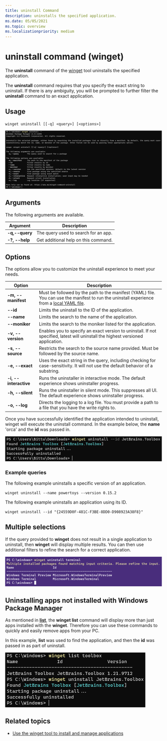 ```yaml
---
title: uninstall Command
description: uninstalls the specified application.
ms.date: 05/05/2021
ms.topic: overview
ms.localizationpriority: medium
---
```


# uninstall command (winget)

The **uninstall** command of the [winget](index.md) tool uninstalls the specified application.

The **uninstall** command requires that you specify the exact string to uninstall. If there is any ambiguity, you will be prompted to further filter the **uninstall** command to an exact application.

## Usage

`winget uninstall [[-q] <query>] [<options>]`

![uninstall command](images/uninstall.png)

## Arguments

The following arguments are available.

| Argument | Description |
|-------------|-------------|  
| **-q,--query**  |  The query used to search for an app. |
| **-?, --help** |  Get additional help on this command. |

## Options

The options allow you to customize the uninstall experience to meet your needs.

| Option | Description |
|-------------|-------------|  
| **-m, --manifest** | Must be followed by the path to the manifest (YAML) file. You can use the manifest to run the uninstall experience from a [local YAML file](#local-uninstall). |
| **--id** |  Limits the uninstall to the ID of the application.   |  
| **--name**   |  Limits the search to the name of the application. |  
| **--moniker**   | Limits the search to the moniker listed for the application. |  
| **-v, --version**  |  Enables you to specify an exact version to uninstall. If not specified, latest will uninstall the highest versioned application. |  
| **-s, --source** |  Restricts the search to the source name provided. Must be followed by the source name. |  
| **-e, --exact** | Uses the exact string in the query, including checking for case-sensitivity. It will not use the default behavior of a substring. |  
| **-i, --interactive** |  Runs the uninstaller in interactive mode. The default experience shows uninstaller progress. |  
| **-h, --silent** |  Runs the uninstaller in silent mode. This suppresses all UI. The default experience shows uninstaller progress. |  
| **-o, --log**  |  Directs the logging to a log file. You must provide a path to a file that you have the write rights to. |

Once you have successfully identified the application intended to uninstall, winget will execute the uninstall command.  In the example below, the **name** 'orca' and the **id** was passed in.

![uninstall command](images/uninstall-execute.png)

 
### Example queries

The following example uninstalls a specific version of an application.

```CMD
winget uninstall --name powertoys --version 0.15.2
```

The following example uninstalls an application using its ID.

```CMD
winget uninstall --id "{24559D0F-481C-F3BE-8DD0-D908923A38F8}"
```

## Multiple selections

If the query provided to **winget** does not result in a single application to uninstall, then **winget** will display multiple results. You can then use additional filters to refine the search for a correct application.

![uninstall command](images/uninstall-multiple.png)

## Uninstalling apps not installed with Windows Package Manager
As mentioned in [**list**](list.md), the **winget list** command will display more than just apps installed with the **winget**.  Therefore you can use these commands to quickly and easily remove apps from your PC.

In this example, **list** was used to find the application, and then the **id** was passed in as part of uninstall.

![uninstall with list command](images/uninstall-with-list.png)

## Related topics

* [Use the winget tool to install and manage applications](index.md)
